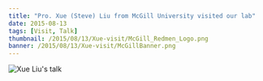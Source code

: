 ```yaml
---
title: "Pro. Xue (Steve) Liu from McGill University visited our lab"
date: 2015-08-13
tags: [Visit, Talk]
thumbnail: /2015/08/13/Xue-visit/McGill_Redmen_Logo.png
banner: /2015/08/13/Xue-visit/McGillBanner.png
---
```

![Xue Liu's talk](/2015/08/13/Xue-visit/visit.jpg)
